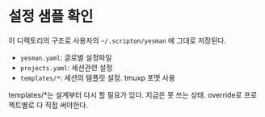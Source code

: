# 설정 샘플 확인

이 디렉토리의 구조로 사용자의 `~/.scripton/yesman` 에 그대로 저장된다.

- `yesman.yaml`: 글로벌 설정파일
- `projects.yaml`: 세션관련 설정
- `templates/*`: 세션의 템플릿 설정. tmuxp 포맷 사용

templates/\*는 설계부터 다시 할 필요가 있다. 지금은 못 쓰는 상태. override로 프로젝트별로 다 직접 써야한다.
